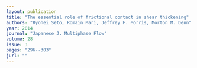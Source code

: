 ```yaml
---
layout: publication
title: "The essential role of frictional contact in shear thickening"
authors: "Ryohei Seto, Romain Mari, Jeffrey F. Morris, Morton M. Denn"
year: 2014
journal: "Japanese J. Multiphase Flow"
volume: 28
issue: 3
pages: "296--303"
jurl: ""
---
```


